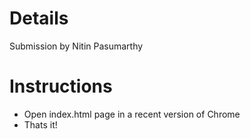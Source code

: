 # Details

Submission by Nitin Pasumarthy

# Instructions

- Open index.html page in a recent version of Chrome
- Thats it!